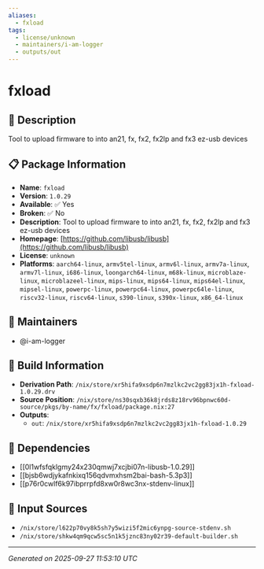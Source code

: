 ```yaml
---
aliases:
  - fxload
tags:
  - license/unknown
  - maintainers/i-am-logger
  - outputs/out
---
```


# fxload

## 📝 Description

Tool to upload firmware to into an21, fx, fx2, fx2lp and fx3 ez-usb devices

## 📋 Package Information

- **Name**: `fxload`
- **Version**: `1.0.29`
- **Available**: ✅ Yes
- **Broken**: ✅ No
- **Description**: Tool to upload firmware to into an21, fx, fx2, fx2lp and fx3 ez-usb devices
- **Homepage**: [https://github.com/libusb/libusb](https://github.com/libusb/libusb)
- **License**: `unknown`
- **Platforms**: `aarch64-linux`, `armv5tel-linux`, `armv6l-linux`, `armv7a-linux`, `armv7l-linux`, `i686-linux`, `loongarch64-linux`, `m68k-linux`, `microblaze-linux`, `microblazeel-linux`, `mips-linux`, `mips64-linux`, `mips64el-linux`, `mipsel-linux`, `powerpc-linux`, `powerpc64-linux`, `powerpc64le-linux`, `riscv32-linux`, `riscv64-linux`, `s390-linux`, `s390x-linux`, `x86_64-linux`
## 👥 Maintainers

- @i-am-logger


## 🔧 Build Information

- **Derivation Path**: `/nix/store/xr5hifa9xsdp6n7mzlkc2vc2gg83jx1h-fxload-1.0.29.drv`
- **Source Position**: `/nix/store/ns30sqxb36k8jrds8z18rv96bpnwc60d-source/pkgs/by-name/fx/fxload/package.nix:27`
- **Outputs**:
  - `out`:  `/nix/store/xr5hifa9xsdp6n7mzlkc2vc2gg83jx1h-fxload-1.0.29`

## 🔗 Dependencies

- [[0l1wfsfqklgmy24x230qmwj7xcjbi07n-libusb-1.0.29]]
- [[bjsb6wdjykafnkixq156qdvmxhsm2bai-bash-5.3p3]]
- [[p76r0cwlf6k97ibprrpfd8xw0r8wc3nx-stdenv-linux]]

## 📁 Input Sources

- `/nix/store/l622p70vy8k5sh7y5wizi5f2mic6ynpg-source-stdenv.sh`
- `/nix/store/shkw4qm9qcw5sc5n1k5jznc83ny02r39-default-builder.sh`

---
*Generated on 2025-09-27 11:53:10 UTC*
